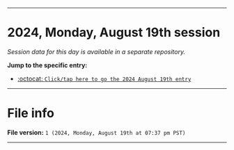 
***

# 2024, Monday, August 19th session

_Session data for this day is available in a separate repository._

**Jump to the specific entry:**

- [:octocat: `Click/tap here to go the 2024 August 19th entry`](https://github.com/seanpm2001/SeansLifeArchive_Images_TinyTower_Y2024/tree/SeansLifeArchive_Images_TinyTower_Y2024_Main-dev/2024/08_August/19/)

***

# File info

**File version:** `1 (2024, Monday, August 19th at 07:37 pm PST)`

***
